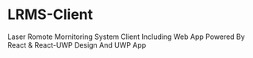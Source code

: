 # LRMS-Client
Laser Romote Mornitoring System Client Including Web App Powered By React &amp; React-UWP Design And UWP App
